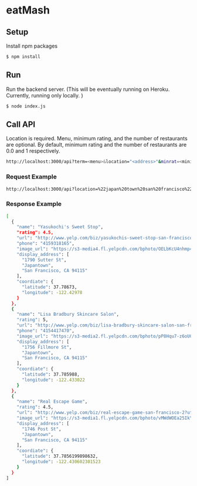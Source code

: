 # eatMash

## Setup
Install npm packages
```bash
$ npm install
```

## Run
Run the backend server. (This will be eventually running on Heroku. Currently, running only locally. )
```bash
$ node index.js
```

## Call API
Location is required. Menu, minimum rating, and the number of restaurants are optional. By default, minimum rating and the number of restaurants are 0.0 and 1 respectively. 
```bash
http://localhost:3000/api?term=<menu>&location="<address>"&minrat=<minimum_rating>&num=3
```

### Request Example
```bash
http://localhost:3000/api?location=%22japan%20town%20san%20francisco%22&minrat=4&num=3
```

### Response Example
```bash
[
  {
    "name": "Yasukochi's Sweet Stop",
    "rating": 4.5,
    "url": "http://www.yelp.com/biz/yasukochis-sweet-stop-san-francisco?utm_campaign=yelp_api&utm_medium=api_v2_search&utm_source=QfJXdX9KxsuHZ04ruLg3qg",
    "phone": "4159318165",
    "image_url": "https://s3-media4.fl.yelpcdn.com/bphoto/OELbKcU4nhmp4LiPT-Kivw/ms.jpg",
    "display_address": [
      "1790 Sutter St",
      "Japantown",
      "San Francisco, CA 94115"
    ],
    "coordiate": {
      "latitude": 37.78673,
      "longitude": -122.42978
    }
  },
  {
    "name": "Lisa Bradbury Skincare Salon",
    "rating": 5,
    "url": "http://www.yelp.com/biz/lisa-bradbury-skincare-salon-san-francisco?utm_campaign=yelp_api&utm_medium=api_v2_search&utm_source=QfJXdX9KxsuHZ04ruLg3qg",
    "phone": "4154417470",
    "image_url": "https://s3-media2.fl.yelpcdn.com/bphoto/pP8Hqu7-z6oU0Piqt6he7g/ms.jpg",
    "display_address": [
      "1756 Fillmore St",
      "Japantown",
      "San Francisco, CA 94115"
    ],
    "coordiate": {
      "latitude": 37.785988,
      "longitude": -122.433022
    }
  },
  {
    "name": "Real Escape Game",
    "rating": 4.5,
    "url": "http://www.yelp.com/biz/real-escape-game-san-francisco-2?utm_campaign=yelp_api&utm_medium=api_v2_search&utm_source=QfJXdX9KxsuHZ04ruLg3qg",
    "image_url": "https://s3-media1.fl.yelpcdn.com/bphoto/vMWdWOEa25IkYVSKcbfAaQ/ms.jpg",
    "display_address": [
      "1746 Post St",
      "Japantown",
      "San Francisco, CA 94115"
    ],
    "coordiate": {
      "latitude": 37.7856199898632,
      "longitude": -122.430602301523
    }
  }
]
```
